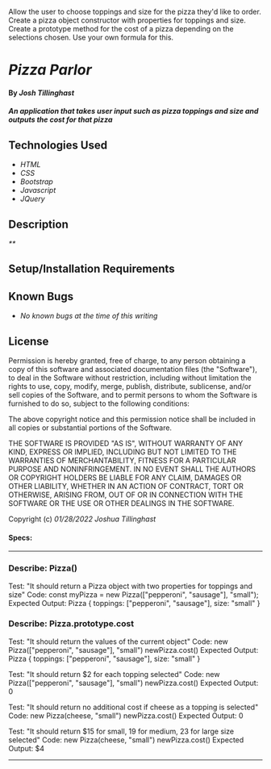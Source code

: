 Allow the user to choose toppings and size for the pizza they'd like to order.
Create a pizza object constructor with properties for toppings and size.
Create a prototype method for the cost of a pizza depending on the selections chosen. Use your own formula for this.













# _Pizza Parlor_

#### By _**Josh Tillinghast**_

#### _An application that takes user input such as pizza toppings and size and outputs the cost for that pizza_

## Technologies Used

* _HTML_
* _CSS_
* _Bootstrap_
* _Javascript_
* _JQuery_

## Description

_**_

## Setup/Installation Requirements

<!-- * _Simply download all files and folders, then open up index.html on your favorite browser. Then simply fill the form out, press submit, and a price will print on the screen. To do it again, press the reset button and the fields will return to their default state._ -->




## Known Bugs

* _No known bugs at the time of this writing_


## License

Permission is hereby granted, free of charge, to any person obtaining a copy of this software and associated documentation files (the "Software"), to deal in the Software without restriction, including without limitation the rights to use, copy, modify, merge, publish, distribute, sublicense, and/or sell copies of the Software, and to permit persons to whom the Software is furnished to do so, subject to the following conditions:

The above copyright notice and this permission notice shall be included in all copies or substantial portions of the Software.

THE SOFTWARE IS PROVIDED "AS IS", WITHOUT WARRANTY OF ANY KIND, EXPRESS OR IMPLIED, INCLUDING BUT NOT LIMITED TO THE WARRANTIES OF MERCHANTABILITY, FITNESS FOR A PARTICULAR PURPOSE AND NONINFRINGEMENT. IN NO EVENT SHALL THE AUTHORS OR COPYRIGHT HOLDERS BE LIABLE FOR ANY CLAIM, DAMAGES OR OTHER LIABILITY, WHETHER IN AN ACTION OF CONTRACT, TORT OR OTHERWISE, ARISING FROM, OUT OF OR IN CONNECTION WITH THE SOFTWARE OR THE USE OR OTHER DEALINGS IN THE SOFTWARE.

Copyright (c) _01/28/2022_ _Joshua Tillinghast_
#### Specs:
---------------------------------------------------------------------------------------------
### Describe: Pizza()

Test: "It should return a Pizza object with two properties for toppings and size"
Code: const myPizza = new Pizza(["pepperoni", "sausage"], "small");
Expected Output: Pizza { toppings: ["pepperoni", "sausage"], size: "small" }

### Describe: Pizza.prototype.cost

Test: "It should return the values of the current object"
Code: new Pizza(["pepperoni", "sausage"], "small")
      newPizza.cost()
Expected Output: Pizza { toppings: ["pepperoni", "sausage"], size: "small" }

Test: "It should return $2 for each topping selected"
Code: new Pizza(["pepperoni", "sausage"], "small")
      newPizza.cost()
Expected Output: 0

Test: "It should return no additional cost if cheese as a topping is selected"
Code: new Pizza(cheese, "small")
      newPizza.cost()
Expected Output: 0

Test: "It should return $15 for small, 19 for medium, 23 for large size selected"
Code: new Pizza(cheese, "small")
      newPizza.cost()
Expected Output: $4





----------------------------------------------------------------------------------------------------








